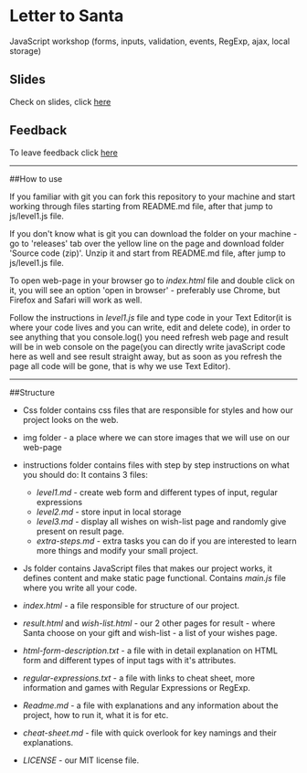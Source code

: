 # Letter to Santa

JavaScript workshop (forms, inputs, validation, events, RegExp, ajax, local storage)

## Slides

Check on slides, click [here](http://slides.com/tanyabutenko/ngs-intro-14#/)


## Feedback

To leave feedback click [here](https://goo.gl/forms/ZKqQvSUyUQH1kmRW2)


___________________


##How to use



If you familiar with git you can fork this repository to your machine and start working
through files starting from README.md file, after that jump to js/level1.js file.


If you don't know what is git you can download the folder on your machine - go to
'releases' tab over the yellow line on the page and download folder 'Source code (zip)'.
Unzip it and start from README.md file, after jump to js/level1.js file.


To open web-page in your browser go to _index.html_ file and double click on it, you will see
an option 'open in browser' - preferably use Chrome, but Firefox and Safari will work as well.

Follow the instructions in _level1.js_ file and type code in your Text Editor(it is where your code 
lives and you can write, edit and delete code), in order to see anything that you console.log() you 
need refresh web page and result will be in web console on the page(you can directly write javaScript 
code here as well and see result straight away, but as soon as you refresh the page all code will be 
gone, that is why we use Text Editor).


________________________

##Structure



- Css folder contains css files that are responsible for styles and how our project looks 
  on the web.

- img folder - a place where we can store images that we will use on our web-page

- instructions folder contains files with step by step instructions on what you should do:
  It contains 3 files:
    - _level1.md_ - create web form and different types of input, regular expressions
    - _level2.md_ - store input in local storage
    - _level3.md_ - display all wishes on wish-list page and randomly give present on result page.
    - _extra-steps.md_ - extra tasks you can do if you are interested to learn more things 
      and modify your small project.

- Js folder contains JavaScript files that makes our project works, it defines content and make 
  static page functional.
  Contains _main.js_ file where you write all your code.

- _index.html_ - a file responsible for structure of our project.

- _result.html_ and _wish-list.html_ - our 2 other pages for result - where Santa choose on your 
  gift and wish-list - a list of your wishes page.

- _html-form-description.txt_ - a file with in detail explanation on HTML form and different types 
  of input tags with it's attributes.

- _regular-expressions.txt_ - a file with links to cheat sheet, more information and games with 
  Regular Expressions or RegExp.

- _Readme.md_ - a file with explanations and any information about the project, how to run it, 
  what it is for etc.

- _cheat-sheet.md_ - file with quick overlook for key namings and their explanations.

- _LICENSE_ - our MIT license file.
